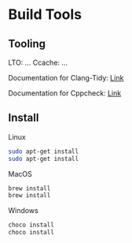 # Build Tools

## Tooling

LTO: ...
Ccache: ...

Documentation for Clang-Tidy: [Link]()

Documentation for Cppcheck: [Link]()

## Install

Linux

```bash
sudo apt-get install 
sudo apt-get install 
```

MacOS

```bash
brew install 
brew install 
```

Windows

```bash
choco install 
choco install 
````
